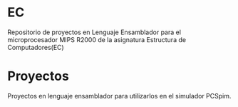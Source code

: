# EC
Repositorio de proyectos en Lenguaje Ensamblador para el microprocesador MIPS R2000 de la asignatura Estructura de Computadores(EC)
# Proyectos 
Proyectos en lenguaje ensamblador para utilizarlos en el simulador PCSpim.
